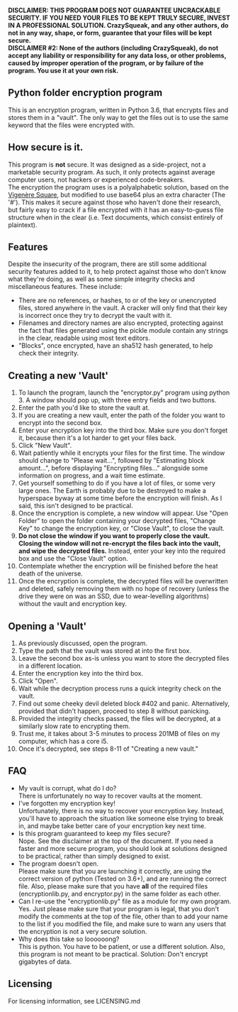 
**DISCLAIMER: THIS PROGRAM DOES NOT GUARANTEE UNCRACKABLE SECURITY. IF YOU NEED YOUR FILES TO BE KEPT TRULY SECURE, INVEST IN A PROFESSIONAL SOLUTION. CrazySqueak, and any other authors, do not in any way, shape, or form, guarantee that your files will be kept secure.**  
**DISCLAIMER #2: None of the authors (including CrazySqueak), do not accept any liability or responsibility for any data loss, or other problems, caused by improper operation of the program, or by failure of the program. You use it at your own risk.**  

## Python folder encryption program  
This is an encryption program, written in Python 3.6, that encrypts files and stores them in a "vault". The only way to get the files out is to use the same keyword that the files were encrypted with.  
    
## How secure is it.  
This program is **not** secure. It was designed as a side-project, not a marketable security program. As such, it only protects against average computer users, not hackers or experienced code-breakers.  
The encryption the program uses is a polyalphabetic solution, based on the [Vigenère Square][1], but modified to use base64 plus an extra character (The '#'). This makes it secure against those who haven't done their research, but fairly easy to crack if a file encrypted with it has an easy-to-guess file structure when in the clear (i.e. Text documents, which consist entirely of plaintext).  
  
## Features  
Despite the insecurity of the program, there are still some additional security features added to it, to help protect against those who don't know what they're doing, as well as some simple integrity checks and miscellaneous features. These include:  
 * There are no references, or hashes, to or of the key or unencrypted files, stored anywhere in the vault. A cracker will only find that their key is incorrect once they try to decrypt the vault with it.  
 * Filenames and directory names are also encrypted, protecting against the fact that files generated using the pickle module contain any strings in the clear, readable using most text editors.  
 * "Blocks", once encrypted, have an sha512 hash generated, to help check their integrity.  
  
## Creating a new 'Vault'  
 1. To launch the program, launch the "encryptor.py" program using python 3. A window should pop up, with three entry fields and two buttons.  
 2. Enter the path you'd like to store the vault at.  
 3. If you are creating a new vault, enter the path of the folder you want to encrypt into the second box.  
 4. Enter your encryption key into the third box. Make sure you don't forget it, because then it's a lot harder to get your files back.  
 5. Click "New Vault".  
 6. Wait patiently while it encrypts your files for the first time. The window should change to "Please wait...", followed by "Estimating block amount...", before displaying "Encrypting files..." alongside some information on progress, and a wait time estimate.  
 7. Get yourself something to do if you have a lot of files, or some very large ones. The Earth is probably due to be destroyed to make a hyperspace byway at some time before the encryption will finish. As I said, this isn't designed to be practical.  
 8. Once the encryption is complete, a new window will appear. Use "Open Folder" to open the folder containing your decrypted files, "Change Key" to change the encryption key, or "Close Vault", to close the vault.  
 9. **Do not close the window if you want to properly close the vault. Closing the window will not re-encrypt the files back into the vault, and wipe the decrypted files.** Instead, enter your key into the required box and use the "Close Vault" option.  
 10. Contemplate whether the encryption will be finished before the heat death of the universe.  
 11. Once the encryption is complete, the decrypted files will be overwritten and deleted, safely removing them with no hope of recovery (unless the drive they were on was an SSD, due to wear-levelling algorithms) without the vault and encryption key.  
  
## Opening a 'Vault'  
 1. As previously discussed, open the program.  
 2. Type the path that the vault was stored at into the first box.  
 3. Leave the second box as-is unless you want to store the decrypted files in a different location.  
 4. Enter the encryption key into the third box.  
 5. Click "Open".  
 6. Wait while the decryption process runs a quick integrity check on the vault.  
 7. Find out some cheeky devil deleted block #402 and panic. Alternatively, provided that didn't happen, proceed to step 8 without panicking.  
 8. Provided the integrity checks passed, the files will be decrypted, at a similarly slow rate to encrypting them.  
 9. Trust me, it takes about 3-5 minutes to process 201MB of files on my computer, which has a core i5.  
 10. Once it's decrypted, see steps 8-11 of "Creating a new vault."  
  
## FAQ  
 * My vault is corrupt, what do I do?  
  There is unfortunately no way to recover vaults at the moment.  
 * I've forgotten my encryption key!  
  Unfortunately, there is no way to recover your encryption key. Instead, you'll have to approach  the situation like someone else trying to break in, and maybe take better care of your encryption key next time.  
 * Is this program guaranteed to keep my files secure?  
  Nope. See the disclaimer at the top of the document. If you need a faster and more secure program, you should look at solutions designed to be practical, rather than simply designed to exist.  
 * The program doesn't open.  
  Please make sure that you are launching it correctly, are using the correct version of python (Tested on 3.6+), and are running the correct file. Also, please make sure that you have **all** of the required files (encryptionlib.py, and encryptor.py) in the same folder as each other.  
 * Can I re-use the "encryptionlib.py" file as a module for my own program.  
  Yes. Just please make sure that your program is legal, that you don't modify the comments at the top of the file, other than to add your name to the list if you modified the file, and make sure to warn any users that the encryption is not a very secure solution.  
 * Why does this take so loooooong?  
  This is python. You have to be patient, or use a different solution. Also, this program is not meant to be practical. Solution: Don't encrypt gigabytes of data.  
  
## Licensing  
For licensing information, see LICENSING.md  
   
[1]: https://en.wikipedia.org/wiki/Vigen%C3%A8re_cipher
